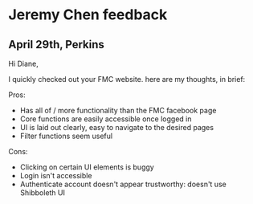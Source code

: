 # Jeremy Chen feedback
## April 29th, Perkins

Hi Diane,

I quickly checked out your FMC website. here are my thoughts, in brief:

Pros:

* Has all of / more functionality than the FMC facebook page
* Core functions are easily accessible once logged in
* UI is laid out clearly, easy to navigate to the desired pages
* Filter functions seem useful

Cons:

* Clicking on certain UI elements is buggy
* Login isn't accessible
* Authenticate account doesn't appear trustworthy: doesn't use Shibboleth UI

